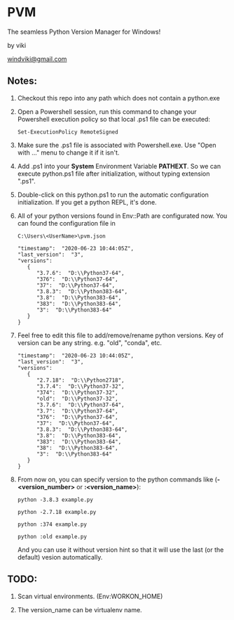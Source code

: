 # PVM

The seamless Python Version Manager for Windows!

by viki

windviki@gmail.com

## Notes:

1. Checkout this repo into any path which does not contain a python.exe
   
2. Open a Powershell session, run this command to change your Powershell execution policy so that local .ps1 file can be executed:

   `Set-ExecutionPolicy RemoteSigned`

3. Make sure the .ps1 file is associated with Powershell.exe. Use "Open with ..." menu to change it if it isn't.
   
4. Add .ps1 into your **System** Environment Variable **PATHEXT**. So we can execute python.ps1 file after initialization, without typing extension ".ps1".
   
5. Double-click on this python.ps1 to run the automatic configuration initialization. If you get a python REPL, it's done.
   
6. All of your python versions found in Env::Path are configurated now. You can found the configuration file in 

   `C:\Users\<UserName>\pvm.json`

   ```{
   "timestamp":  "2020-06-23 10:44:05Z",
   "last_version":  "3",
   "versions":  
      {
         "3.7.6":  "D:\\Python37-64",
         "376":  "D:\\Python37-64",
         "37":  "D:\\Python37-64",
         "3.8.3":  "D:\\Python383-64",
         "3.8":  "D:\\Python383-64",
         "383":  "D:\\Python383-64",
         "3":  "D:\\Python383-64"
      }
   }

7. Feel free to edit this file to add/remove/rename python versions. Key of version can be any string. e.g. "old", "conda", etc.

   ```{
   "timestamp":  "2020-06-23 10:44:05Z",
   "last_version":  "3",
   "versions":  
      {
         "2.7.18":  "D:\\Python2718",
         "3.7.4":  "D:\\Python37-32",
         "374":  "D:\\Python37-32",
         "old":  "D:\\Python37-32",
         "3.7.6":  "D:\\Python37-64",
         "3.7":  "D:\\Python37-64",
         "376":  "D:\\Python37-64",
         "37":  "D:\\Python37-64",
         "3.8.3":  "D:\\Python383-64",
         "3.8":  "D:\\Python383-64",
         "383":  "D:\\Python383-64",
         "38":  "D:\\Python383-64",
         "3":  "D:\\Python383-64"
      }
   }
   ```


8. From now on, you can specify version to the python commands like (**-<version_number>** or **:<version_name>**):

    `python -3.8.3 example.py`

    `python -2.7.18 example.py`

    `python :374 example.py`

    `python :old example.py`

   And you can use it without version hint so that it will use the last (or the default) vesion automatically.
   


## TODO:

1. Scan virtual environments. (Env:WORKON_HOME)

2. The version_name can be virtualenv name.


